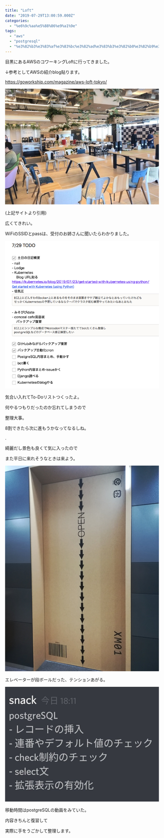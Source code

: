 ```yaml
---
title: "Loft"
date: "2019-07-29T13:00:59.000Z"
categories: 
  - "%e6%9c%aa%e5%88%86%e9%a1%9e"
tags: 
  - "aws"
  - "postgresql"
  - "%e3%82%b3%e3%83%af%e3%83%bc%e3%82%ad%e3%83%b3%e3%82%b0%e3%82%b9%e3%83%9a%e3%83%bc%e3%82%b9"
---
```


目黒にあるAWSのコワーキングLoftに行ってきました。

↓参考としてAWSの紹介blog貼ります。

https://goworkship.com/magazine/aws-loft-tokyo/

![](images/img_8668-26645631192698781881.jpg)

(上記サイトより引用)

広くてきれい。

WiFiのSSIDとpassは、受付のお姉さんに聞いたらわかりました。

![](images/2019-07-29_174736115755670388920.png)

気合い入れてTo-Doリストつくったよ。

何やるつもりだったのか忘れてしまうので

整理大事。

8割できたら次に進もうかなってなるしね。

.

綺麗だし景色も良くて気に入ったので

また平日に来れそうなときは来よう。

![](images/img_20190729_173148_16474284264053392730.jpg)

エレベーターが段ボールだった、テンションあがる。

![](images/img_20190729_1813034907346570474670856.jpg)

移動時間はpostgreSQLの動画をみていた。

内容きちんと復習して

実際に手をうごかして整理します。
